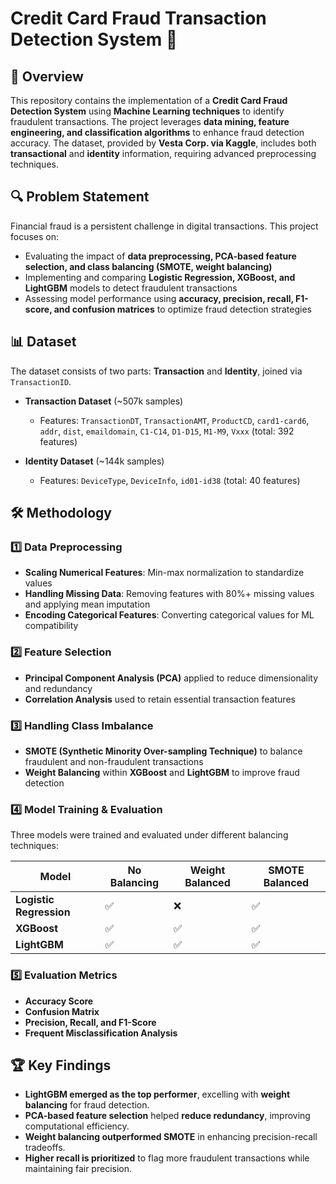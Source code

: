 # Credit Card Fraud Transaction Detection System 🚀

## 📌 Overview

This repository contains the implementation of a **Credit Card Fraud Detection System** using **Machine Learning techniques** to identify fraudulent transactions. The project leverages **data mining, feature engineering, and classification algorithms** to enhance fraud detection accuracy. The dataset, provided by **Vesta Corp. via Kaggle**, includes both **transactional** and **identity** information, requiring advanced preprocessing techniques.

## 🔍 Problem Statement

Financial fraud is a persistent challenge in digital transactions. This project focuses on:

- Evaluating the impact of **data preprocessing, PCA-based feature selection, and class balancing (SMOTE, weight balancing)**
- Implementing and comparing **Logistic Regression, XGBoost, and LightGBM** models to detect fraudulent transactions
- Assessing model performance using **accuracy, precision, recall, F1-score, and confusion matrices** to optimize fraud detection strategies

## 📊 Dataset

The dataset consists of two parts: **Transaction** and **Identity**, joined via `TransactionID`.

- **Transaction Dataset** (~507k samples)  
  - Features: `TransactionDT`, `TransactionAMT`, `ProductCD`, `card1-card6`, `addr`, `dist`, `emaildomain`, `C1-C14`, `D1-D15`, `M1-M9`, `Vxxx` (total: 392 features)

- **Identity Dataset** (~144k samples)  
  - Features: `DeviceType`, `DeviceInfo`, `id01-id38` (total: 40 features)

## 🛠️ Methodology

### **1️⃣ Data Preprocessing**
- **Scaling Numerical Features**: Min-max normalization to standardize values  
- **Handling Missing Data**: Removing features with 80%+ missing values and applying mean imputation  
- **Encoding Categorical Features**: Converting categorical values for ML compatibility  

### **2️⃣ Feature Selection**
- **Principal Component Analysis (PCA)** applied to reduce dimensionality and redundancy  
- **Correlation Analysis** used to retain essential transaction features  

### **3️⃣ Handling Class Imbalance**
- **SMOTE (Synthetic Minority Over-sampling Technique)** to balance fraudulent and non-fraudulent transactions  
- **Weight Balancing** within **XGBoost** and **LightGBM** to improve fraud detection  

### **4️⃣ Model Training & Evaluation**
Three models were trained and evaluated under different balancing techniques:

| Model | No Balancing | Weight Balanced | SMOTE Balanced |
|--------|------------|----------------|---------------|
| **Logistic Regression** | ✅ | ❌ | ✅ |
| **XGBoost** | ✅ | ✅ | ✅ |
| **LightGBM** | ✅ | ✅ | ✅ |

### **5️⃣ Evaluation Metrics**
- **Accuracy Score**
- **Confusion Matrix**
- **Precision, Recall, and F1-Score**
- **Frequent Misclassification Analysis**

## 🏆 Key Findings

- **LightGBM emerged as the top performer**, excelling with **weight balancing** for fraud detection.
- **PCA-based feature selection** helped **reduce redundancy**, improving computational efficiency.
- **Weight balancing outperformed SMOTE** in enhancing precision-recall tradeoffs.
- **Higher recall is prioritized** to flag more fraudulent transactions while maintaining fair precision.
